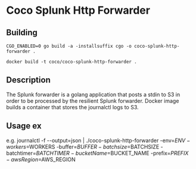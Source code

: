 # Coco Splunk Http Forwarder

## Building
```
CGO_ENABLED=0 go build -a -installsuffix cgo -o coco-splunk-http-forwarder .

docker build -t coco/coco-splunk-http-forwarder .
```

## Description
The Splunk forwarder is a golang application that posts a stdin to S3 in order to be processed by the resilient Splunk forwarder.
Docker image builds a container that stores the journalctl logs to S3.
 
## Usage ex
e.g. journalctl -f --output=json | ./coco-splunk-http-forwarder -env=$ENV -workers=$WORKERS -buffer=$BUFFER -batchsize=$BATCHSIZE -batchtimer=$BATCHTIMER -bucketName=$BUCKET_NAME -prefix=$PREFIX -awsRegion=$AWS_REGION

